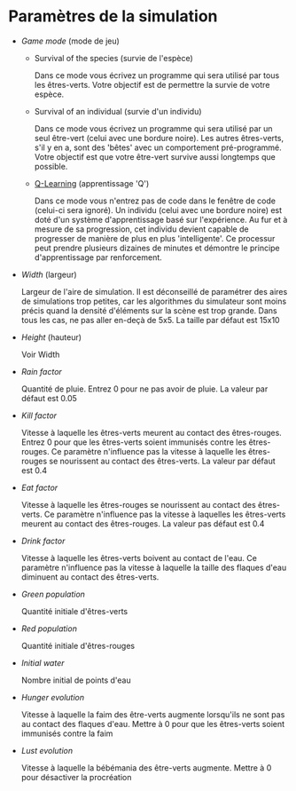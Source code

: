 Paramètres de la simulation
==========================

- *Game mode* (mode de jeu)
  - Survival of the species (survie de l'espèce)

    Dans ce mode vous écrivez un programme qui sera utilisé par tous les êtres-verts. Votre objectif est de permettre la survie de votre espèce.

  - Survival of an individual (survie d'un individu)
    
    Dans ce mode vous écrivez un programme qui sera utilisé par un seul être-vert (celui avec une bordure noire). Les autres êtres-verts, s'il y en a, sont
    des 'bêtes' avec un comportement pré-programmé. Votre objectif est que votre être-vert survive aussi longtemps que possible.

  - [Q-Learning](qlearning.md) (apprentissage 'Q')
    
    Dans ce mode vous n'entrez pas de code dans le fenêtre de code (celui-ci sera ignoré). Un individu (celui avec une bordure noire) est doté d'un système
    d'apprentissage basé sur l'expérience. Au fur et à mesure de sa progression, cet individu devient capable de progresser de manière de plus en plus
    'intelligente'. Ce processur peut prendre plusieurs dizaines de minutes et démontre le principe d'apprentissage par renforcement.

- *Width* (largeur)

  Largeur de l'aire de simulation. Il est déconseillé de paramétrer des aires de simulations trop petites, car les algorithmes du simulateur sont
  moins précis quand la densité d'éléments sur la scène est trop grande. Dans tous les cas, ne pas aller en-deçà de 5x5. La taille par défaut est 15x10

- *Height* (hauteur)
  
  Voir Width

- *Rain factor*
  
  Quantité de pluie. Entrez 0 pour ne pas avoir de pluie. La valeur par défaut est 0.05

- *Kill factor*

  Vitesse à laquelle les êtres-verts meurent au contact des êtres-rouges. Entrez 0 pour que les êtres-verts soient immunisés contre les êtres-rouges.
  Ce paramètre n'influence pas la vitesse à laquelle les êtres-rouges se nourissent au contact des êtres-verts. La valeur par défaut est 0.4

- *Eat factor*

  Vitesse à laquelle les êtres-rouges se nourissent au contact des êtres-verts. Ce paramètre n'influence pas la vitesse à laquelles les êtres-verts
  meurent au contact des êtres-rouges. La valeur pas défaut est 0.4

- *Drink factor*

  Vitesse à laquelle les êtres-verts boivent au contact de l'eau. Ce paramètre n'influence pas la vitesse à laquelle la taille des flaques d'eau
  diminuent au contact des êtres-verts.

- *Green population*

  Quantité initiale d'êtres-verts

- *Red population*

  Quantité initiale d'êtres-rouges

- *Initial water*

  Nombre initial de points d'eau

- *Hunger evolution*

  Vitesse à laquelle la faim des être-verts augmente lorsqu'ils ne sont pas au contact des flaques d'eau. Mettre à 0 pour que les êtres-verts soient immunisés contre la faim

- *Lust evolution*

  Vitesse à laquelle la bébémania des être-verts augmente. Mettre à 0 pour désactiver la procréation
